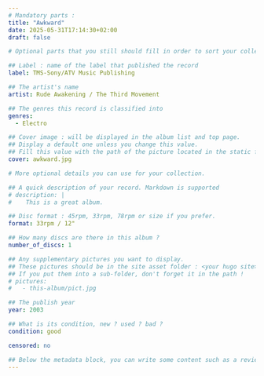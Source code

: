 ```yaml
---
# Mandatory parts :
title: "Awkward"
date: 2025-05-31T17:14:30+02:00
draft: false

# Optional parts that you still should fill in order to sort your collection

## Label : name of the label that published the record
label: TMS-Sony/ATV Music Publishing

## The artist's name
artist: Rude Awakening / The Third Movement

## The genres this record is classified into
genres:
  - Electro

## Cover image : will be displayed in the album list and top page.
## Display a default one unless you change this value.
## Fill this value with the path of the picture located in the static folder
cover: awkward.jpg

# More optional details you can use for your collection.

## A quick description of your record. Markdown is supported
# description: |
#    This is a great album.

## Disc format : 45rpm, 33rpm, 78rpm or size if you prefer.
format: 33rpm / 12"

## How many discs are there in this album ?
number_of_discs: 1

## Any supplementary pictures you want to display.
## These pictures should be in the site asset folder : <your hugo site>/static
## If you put them into a sub-folder, don't forget it in the path !
# pictures:
#   - this-album/pict.jpg

## The publish year
year: 2003

## What is its condition, new ? used ? bad ?
condition: good

censored: no

## Below the metadata block, you can write some content such as a review or anything else you want. It'll be displayed in the album page.
---
```

